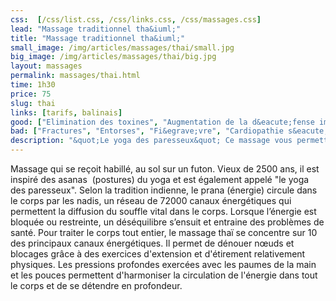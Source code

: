```yaml
---
css:  [/css/list.css, /css/links.css, /css/massages.css]
lead: "Massage traditionnel tha&iuml;"
title: "Massage traditionnel tha&iuml;"
small_image: /img/articles/massages/thai/small.jpg
big_image: /img/articles/massages/thai/big.jpg
layout: massages
permalink: massages/thai.html
time: 1h30
price: 75
slug: thai
links: [tarifs, balinais]
good: ["Elimination des toxines", "Augmentation de la d&eacute;fense immunitaire", "Meilleure souplesse corporelle", "Stimulation des circulations sanguine et lymphatique", "Plus grand confort de vie"]
bad: ["Fractures", "Entorses", "Fi&egrave;vre", "Cardiopathie s&eacute;v&egrave;re", "Phl&eacute;bite", "Varice", "Inflammation musculaire", "Diab&egrave;te insulinod&eacute;pendant ( pour ce cas, la pression du massage devra &ecirc;tre faible)"]
description: "&quot;Le yoga des paresseux&quot; Ce massage vous permettra  de retrouver une certaine souplesse et de d&eacute;nouer les tensions accumul&eacute;es."
---
```

Massage qui se reçoit habillé, au sol sur 
un futon. 
Vieux de 2500 ans, il est inspiré des asanas 
(postures) du yoga et est également appelé 
"le yoga des paresseux".
Selon la tradition indienne, le prana 
(énergie) circule dans le corps par les nadis, 
un réseau de 72000 canaux énergétiques 
qui permettent la diffusion du souffle vital 
dans le corps.
Lorsque l’énergie est bloquée ou restreinte, 
un déséquilibre s’ensuit et entraine des 
problèmes de santé. 
Pour traiter le corps tout entier, le massage thaï se concentre sur 10 des principaux canaux 
énergétiques. 
Il permet de dénouer nœuds et blocages grâce à des exercices d'extension et d'étirement 
relativement physiques. 
Les pressions profondes exercées avec les paumes de la main et les pouces permettent 
d'harmoniser la circulation de l'énergie dans tout le corps et de se détendre en profondeur.



